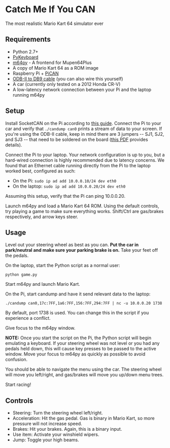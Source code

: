 Catch Me If You CAN
===================

The most realistic Mario Kart 64 simulator ever

Requirements
------------

- Python 2.7+
- [PyKeyboard](https://github.com/SavinaRoja/PyUserInput)
- [m64py](http://m64py.sourceforge.net/) - A frontend for Mupen64Plus
- A copy of Mario Kart 64 as a ROM image
- Raspberry Pi + [PiCAN](http://skpang.co.uk/catalog/pican2-canbus-board-for-raspberry-pi-2-p-1475.html)
- [ODB-II to DB9 cable](https://www.sparkfun.com/products/10087) (you can also wire this yourself)
- A car (currently only tested on a 2012 Honda CR-V)
- A low-latency network connection between your Pi and the laptop running m64py

Setup
-----

Install SocketCAN on the Pi according to [this guide](http://skpang.co.uk/blog/archives/1165). Connect
the Pi to your car and verify that `./candump can0` prints a stream of data to your screen. If you're
using the ODB-II cable, keep in mind there are 3 jumpers -- SJ1, SJ2, and SJ3 -- that need to be
soldered on the board ([this PDF](http://skpang.co.uk/catalog/images/raspberrypi/pi_2/PICAN2UGB.pdf)
provides details).

Connect the Pi to your laptop. Your network configuration is up to you, but a hard-wired connection is
highly recommended due to latency concerns. We found that an Ethernet cable running directly from the
Pi to the laptop worked best, configured as such:

- On the Pi: `sudo ip ad add 10.0.0.10/24 dev eth0`
- On the laptop: `sudo ip ad add 10.0.0.20/24 dev eth0`

Assuming this setup, verify that the Pi can ping 10.0.0.20.

Launch m64py and load a Mario Kart 64 ROM. Using the default controls, try playing a game to make sure
everything works. Shift/Ctrl are gas/brakes respectively, and arrow keys steer.

Usage
-----

Level out your steering wheel as best as you can. **Put the car in park/neutral and make sure your
parking brake is on.** Take your feet off the pedals.

On the laptop, start the Python script as a normal user:

    python game.py

Start m64py and launch Mario Kart.

On the Pi, start candump and have it send relevant data to the laptop:

    ./candump can0,17c:7FF,1a6:7FF,156:7FF,294:7FF | nc -u 10.0.0.20 1738

By default, port 1738 is used. You can change this in the script if you experience a conflict.

Give focus to the m64py window.

**NOTE:** Once you start the script on the Pi, the Python script will begin emulating a keyboard. If
your steering wheel was not level or you had any pedals held down, this will cause key presses to be
passed to the active window. Move your focus to m64py as quickly as possible to avoid confusion.

You should be able to navigate the menu using the car. The steering wheel will move you left/right, and
gas/brakes will move you up/down menu trees.

Start racing!

Controls
--------

- Steering: Turn the steering wheel left/right.
- Acceleration: Hit the gas pedal. Gas is binary in Mario Kart, so more pressure will not increase speed.
- Brakes: Hit your brakes. Again, this is a binary input.
- Use item: Activate your winshield wipers.
- Jump: Toggle your high beams.
